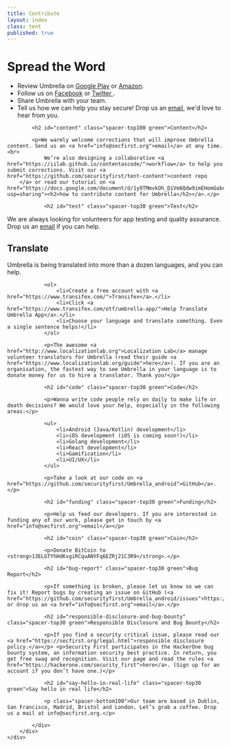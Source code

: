 ```yaml
---
title: Contribute
layout: index
class: tent
published: true
---
```


<div class="intro">
	<div class="container">
		<div class="row">
			<div class="col-12">
				<div class="d-none d-lg-block spacer-top100"></div>
				<h1 class="">Spread the Word</h1>
				<div class="home-description spacer-bottom100">
					<ul>
						<li> Review Umbrella on  <a href="https://play.google.com/store/apps/details?id=org.secfirst.umbrella">Google Play</a> or <a href="https://www.amazon.com/Security-First-Umbrella-made-easy/dp/B01AKN9M1Y">Amazon</a>.</li>
						<li> Follow us on  <a href="https://www.facebook.com/secfirst.org">Facebook</a> or <a href="https://twitter.com/_SecurityFirst">
         Twitter
        </a>.</li>
						<li> Share Umbrella with your team.</li>
						<li> Tell us how we can help you stay secure! Drop us an <a href="info@secfirst.org">email</a>, we'd love to hear from you. </li>
					</ul>
				</div>
			</div>
		</div>
	</div>
</div>
<div class="container">
	<div class="row">
		<div class="col-8 offset-lg-2">

			<h2 id="content" class="spacer-top100 green">Content</h2>

			<p>We warmly welcome corrections that will improve Umbrella content. Send us an <a href="info@secfirst.org">email</a> at any time.<br>
				We’re also designing a collaborative <a href="https://iilab.github.io/contentascode/">workflow</a> to help you submit corrections. Visit our <a href="https://github.com/securityfirst/tent-content">content repo
        </a> or read our tutorial on <a href="https://docs.google.com/document/d/1y9TMmvkOh_DiVm6Qdw9imEHomGabcbHxJhHFVRtcXeQ/edit?usp=sharing"><h2>how to contribute content for Umbrella</h2></a>.</p>

				<h2 id="test" class="spacer-top30 green">Test</h2>
<p>We are always looking for volunteers for app testing and quality assurance. Drop us an <a href="info@secfirst.org">email</a> if you can help.</p>
<h2 id="translate" class="spacer-top30 green">Translate</h2>
<p>Umbrella is being translated into more than a dozen languages, and you can help.</p>

				<ol>
					<li>Create a free account with <a href="https://www.transifex.com/">Transifex</a>.</li>
					<li>Click <a href="https://www.transifex.com/otf/umbrella-app/">Help Translate Umbrella App</a>.</li>
					<li>Choose your language and translate something. Even a single sentence helps!</li>
				</ol>

				<p>The awesome <a href="http://www.localizationlab.org">Localization Lab</a> manage volunteer translators for Umbrella (read their guide <a href="https://www.localizationlab.org/guide">here</a>). If you are an organisation, the fastest way to see Umbrella in your language is to donate money for us to hire a translator. Thank you!</p>

				<h2 id="code" class="spacer-top30 green">Code</h2>

				<p>Wanna write code people rely on daily to make life or death decisions? We would love your help, especially in the following areas:</p>

				<ul>
					<li>Android (Java/Kotlin) development</li>
					<li>iOS development (iOS is coming soon!)</li>
					<li>Golang development</li>
					<li>React development</li>
					<li>Gamification</li>
					<li>UI/UX</li>
				</ul>

				<p>Take a look at our code on <a href="https://github.com/securityfirst/Umbrella_android">GitHub</a>.</p>

				<h2 id="funding" class="spacer-top30 green">Funding</h2>

				<p>Help us feed our developers. If you are interested in funding any of our work, please get in touch by <a href="info@secfirst.org">email</a></p>

				<h2 id="coin" class="spacer-top30 green">Coin</h2>

				<p>Donate BitCoin to <strong>13ELGTYhHdKvgiRCquANYFq6EZRj21C3R9</strong>.</p>

				<h2 id="bug-report" class="spacer-top30 green">Bug Report</h2>

				<p>If something is broken, please let us know so we can fix it! Report bugs by creating an issue on GitHub (<a href="https://github.com/securityfirst/Umbrella_android/issues">https://github.com/securityfirst/Umbrella_android/issues</a>) or drop us an <a href="info@secfirst.org">email</a>.</p>

				<h2 id="responsible-disclosure-and-bug-bounty" class="spacer-top30 green">Responsible Disclosure and Bug Bounty</h2>

				<p>If you find a security critical issue, please read our <a href="https://secfirst.org/legal.html">responsible disclosure policy.</a></p> <p>Security First participates in the HackerOne bug bounty system, an information security best practice. In return, you get free swag and recognition. Visit our page and read the rules <a href="https://hackerone.com/security_first">here</a>. (Sign up for an account if you don’t have one.)</p>

				<h2 id="say-hello-in-real-life" class="spacer-top30 green">Say hello in real life</h2>

				<p class="spacer-bottom100">Our team are based in Dublin, San Francisco, Madrid, Bristol and London. Let’s grab a coffee. Drop us a mail at info@secfirst.org.</p>

			</div>
		</div>
	</div>

